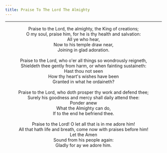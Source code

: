 ```yaml
---
title: Praise To The Lord The Almighty
---
```


---
<center>
Praise to the Lord, the almighty, the King of creations;<br/>
O my soul, praise him, for he is thy health and salvation:<br/>
All ye who hear,<br/>
Now to his temple draw near,<br/>
Joining in glad adoration.<br/>
<br/>
Praise to the Lord, who o'er all things so wondrously reigneth,<br/>
Shieldeth thee gently from harm, or when fainting sustaineth:<br/>
Hast thou not seen<br/>
How thy heart's wishes have been<br/>
Granted in what he ordaineth?<br/>
<br/>
Praise to the Lord, who doth prosper thy work and defend thee;<br/>
Surely his goodness and mercy shall daily attend thee:<br/>
Ponder anew<br/>
What the Almighty can do,<br/>
If to the end he befriend thee.<br/>
<br/>
Praise to the Lord! O let all that is in me adore him!<br/>
All that hath life and breath, come now with praises before him!<br/>
Let the Amen<br/>
Sound from his people again:<br/>
Gladly for ay we adore him.
</center>